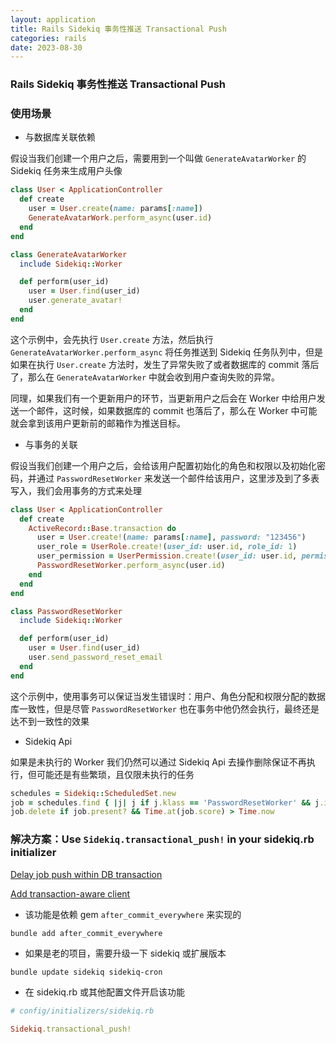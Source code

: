 ```yaml
---
layout: application
title: Rails Sidekiq 事务性推送 Transactional Push
categories: rails
date: 2023-08-30
---
```


### Rails Sidekiq 事务性推送 Transactional Push

### 使用场景

- 与数据库关联依赖

假设当我们创建一个用户之后，需要用到一个叫做 `GenerateAvatarWorker` 的 Sidekiq 任务来生成用户头像

```ruby
class User < ApplicationController
  def create
    user = User.create(name: params[:name])
    GenerateAvatarWork.perform_async(user.id)
  end
end

class GenerateAvatarWorker
  include Sidekiq::Worker

  def perform(user_id)
    user = User.find(user_id)
    user.generate_avatar!
  end
end
```

这个示例中，会先执行 `User.create` 方法，然后执行 `GenerateAvatarWorker.perform_async` 将任务推送到 Sidekiq 任务队列中，但是如果在执行 `User.create` 方法时，发生了异常失败了或者数据库的 commit 落后了，那么在 `GenerateAvatarWorker` 中就会收到用户查询失败的异常。

同理，如果我们有一个更新用户的环节，当更新用户之后会在 Worker 中给用户发送一个邮件，这时候，如果数据库的 commit 也落后了，那么在 Worker 中可能就会拿到该用户更新前的邮箱作为推送目标。

- 与事务的关联

假设当我们创建一个用户之后，会给该用户配置初始化的角色和权限以及初始化密码，并通过 `PasswordResetWorker` 来发送一个邮件给该用户，这里涉及到了多表写入，我们会用事务的方式来处理

```ruby
class User < ApplicationController
  def create
    ActiveRecord::Base.transaction do
      user = User.create!(name: params[:name], password: "123456")
      user_role = UserRole.create!(user_id: user.id, role_id: 1)
      user_permission = UserPermission.create!(user_id: user.id, permission_id: 1)
      PasswordResetWorker.perform_async(user.id)
    end
  end
end

class PasswordResetWorker
  include Sidekiq::Worker

  def perform(user_id)
    user = User.find(user_id)
    user.send_password_reset_email
  end
end
```

这个示例中，使用事务可以保证当发生错误时：用户、角色分配和权限分配的数据库一致性，但是尽管 `PasswordResetWorker` 也在事务中他仍然会执行，最终还是达不到一致性的效果

- Sidekiq Api

如果是未执行的 Worker 我们仍然可以通过 Sidekiq Api 去操作删除保证不再执行，但可能还是有些繁琐，且仅限未执行的任务

```ruby
schedules = Sidekiq::ScheduledSet.new
job = schedules.find { |j| j if j.klass == 'PasswordResetWorker' && j.item['args'] == [user.id] }
job.delete if job.present? && Time.at(job.score) > Time.now
```

### 解决方案：Use `Sidekiq.transactional_push!` in your sidekiq.rb initializer

[Delay job push within DB transaction](https://github.com/sidekiq/sidekiq/issues/5239)

[Add transaction-aware client](https://github.com/sidekiq/sidekiq/pull/5291/files)

- 该功能是依赖 gem `after_commit_everywhere` 来实现的

```shell
bundle add after_commit_everywhere
```

- 如果是老的项目，需要升级一下 sidekiq 或扩展版本

```
bundle update sidekiq sidekiq-cron
```

- 在 sidekiq.rb 或其他配置文件开启该功能

```ruby
# config/initializers/sidekiq.rb

Sidekiq.transactional_push!
```
